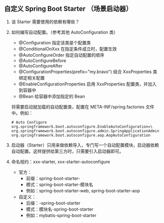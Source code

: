 自定义 Spring Boot Starter （场景启动器）
---
1. 该 Starter 需要使用的依赖有哪些？

2. 如何编写自动配置。（参考其他 AutoConfiguration 类）  
	* @Configuration                                 指定该类是个配置类  
	* @ConditionalOnXxx                              在指定条件成立时，配置生效  
	* @AutoConfigureOrder                            指定自动配置的顺序  
	* @AutoConfigureBefore  
	* @AutoConfigureAfter  
	* @ConfigurationProperties(prefix="my.bravo")    结合 XxxProperties 类绑定相关配置  
	* @EnableConfigurationProperties                 启用 XxxProperties 配置类，并加入到容器中  
	* @Bean                                          给容器中添加指定的 Bean  

	将需要启动就加载的自动配置类，配置在  META-INF/spring.factories 文件中。例如：
	
	```properties
	# Auto Configure
	org.springframework.boot.autoconfigure.EnableAutoConfiguration=\
	org.springframework.boot.autoconfigure.admin.SpringApplicationAdminJmxAutoConfiguration,\
	org.springframework.boot.autoconfigure.aop.AopAutoConfiguration
	```

3. 启动器（Starter）只用来做依赖导入，专门写一个自动配置模块，启动器依赖自动配置。这样提供给第三方时，只需要引入启动器即可。  

4. 命名规约：xxx-starter, xxx-starter-autoconfigure  
	* 官方：  
		- 前缀：spring-boot-starter-  
		- 模式：spring-boot-starter-模块名  
		- 例如：spring-boot-starter-web, spring-boot-starter-aop  
	* 自定义：  
		- 后缀：-spring-boot-starter  
		- 模式：模块名-spring-boot-starter  
		- 例如：mybatis-spring-boot-starter  
	
		

